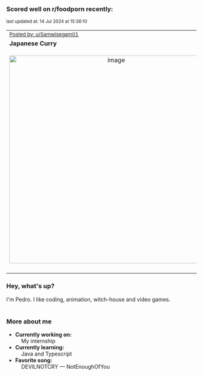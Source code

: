 ### Scored well on r/foodporn recently:

<p align="left"><sub>last updated at: 14 Jul 2024 at 15:36:10</sub></p>

|   |
| --- |
| <sub>[Posted by: u/Samwisegam01][source]</sub> |
| **Japanese Curry** | 
|<p align="center"> <img alt="image" src="https://i.redd.it/j1c7w1b1zibd1.jpeg" width="550" /> </p>|
|   |

### Hey, what's up?

I'm Pedro. I like coding, animation, witch-house and video games.<br><br>

### More about me
- **Currently working on:**  
&nbsp;&nbsp;&nbsp;&nbsp;My internship
- **Currently learning:**  
&nbsp;&nbsp;&nbsp;&nbsp;Java and Typescript
- **Favorite song:**  
&nbsp;&nbsp;&nbsp;&nbsp;DEVILNOTCRY — NotEnoughOfYou<br><br>

  



  
  
  
[linkedin]: https://linkedin.com/in/pedro-h-r-gomes-8a487b14a/
[gmail]: mailto:pilique11@gmail.com
[source]: https://reddit.com/r/FoodPorn/comments/1dz7pc2/japanese_curry/
[redditAPI]: https://www.reddit.com/dev/api/
